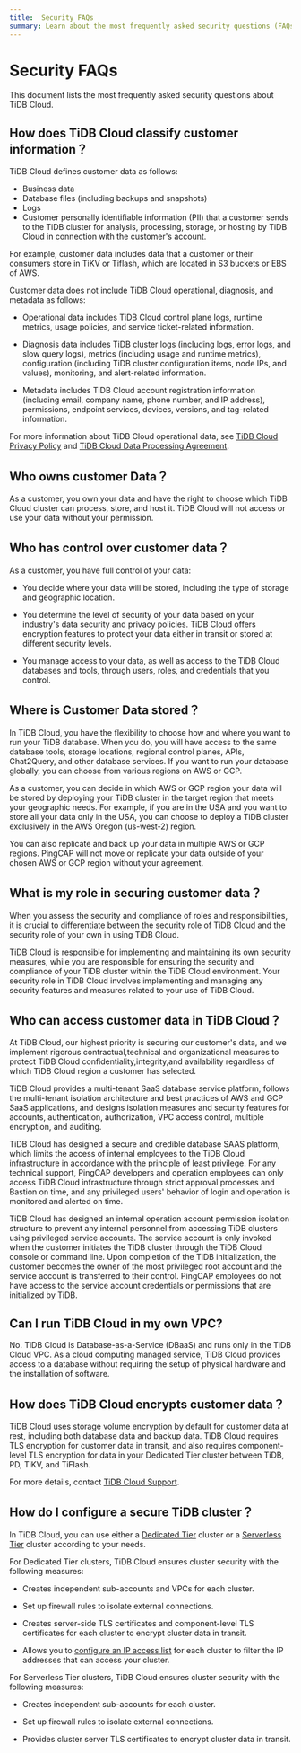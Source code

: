 ```yaml
---
title:  Security FAQs
summary: Learn about the most frequently asked security questions (FAQs) relating to TiDB Cloud.
---
```


#  Security FAQs

<!-- markdownlint-disable MD026 -->

This document lists the most frequently asked security questions about TiDB Cloud.

## How does TiDB Cloud classify customer information？

TiDB Cloud defines customer data as follows:

- Business data
- Database files (including backups and snapshots)
- Logs
- Customer personally identifiable information (PII) that a customer sends to the TiDB cluster for analysis, processing, storage, or hosting by TiDB Cloud in connection with the customer's account. 

For example, customer data includes data that a customer or their consumers store in TiKV or Tiflash, which are located in S3 buckets or EBS of AWS.

Customer data does not include TiDB Cloud operational, diagnosis, and metadata as follows:

- Operational data includes TiDB Cloud control plane logs, runtime metrics, usage policies, and service ticket-related information.

- Diagnosis data includes TiDB cluster logs (including logs, error logs, and slow query logs), metrics (including usage and runtime metrics), configuration (including TiDB cluster configuration items, node IPs, and values), monitoring, and alert-related information.

- Metadata includes TiDB Cloud account registration information (including email, company name, phone number, and IP address), permissions, endpoint services, devices, versions, and tag-related information.

For more information about TiDB Cloud operational data, see [TiDB Cloud Privacy Policy](https://www.pingcap.com/privacy-policy/) and [TiDB Cloud Data Processing Agreement](https://www.pingcap.com/legal/data-processing-agreement-for-tidb-cloud-services/).

## Who owns customer Data？

As a customer, you own your data and have the right to choose which TiDB Cloud cluster can process, store, and host it. TiDB Cloud will not access or use your data without your permission. 

## Who has control over customer data？

As a customer, you have full control of your data:

- You decide where your data will be stored, including the type of storage and geographic location.

- You determine the level of security of your data based on your industry's data security and privacy policies. TiDB Cloud offers encryption features to protect your data either in transit or stored at different security levels.

- You manage access to your data, as well as access to the TiDB Cloud databases and tools, through users, roles, and credentials that you control.

## Where is Customer Data stored？

In TiDB Cloud, you have the flexibility to choose how and where you want to run your TiDB database. When you do, you will have access to the same database tools, storage locations, regional control planes, APIs, Chat2Query, and other database services. If you want to run your database globally, you can choose from various regions on AWS or GCP.

As a customer, you can decide in which AWS or GCP region your data will be stored by deploying your TiDB cluster in the target region that meets your geographic needs. For example, if you are in the USA and you want to store all your data only in the USA, you can choose to deploy a TiDB cluster exclusively in the AWS Oregon (us-west-2) region.

You can also replicate and back up your data in multiple AWS or GCP regions. PingCAP will not move or replicate your data outside of your chosen AWS or GCP region without your agreement.

## What is my role in securing customer data？

When you assess the security and compliance of roles and responsibilities, it is crucial to differentiate between the security role of TiDB Cloud and the security role of your own in using TiDB Cloud. 

TiDB Cloud is responsible for implementing and maintaining its own security measures, while you are responsible for ensuring the security and compliance of your TiDB cluster within the TiDB Cloud environment. Your security role in TiDB Cloud involves implementing and managing any security features and measures related to your use of TiDB Cloud.

## Who can access customer data in TiDB Cloud？

At TiDB Cloud, our highest priority is securing our customer's data, and we implement rigorous contractual,technical and organizational measures to protect TiDB Cloud confidentiality,integrity,and availability regardless of which TiDB Cloud region a customer has selected.

TiDB Cloud provides a multi-tenant SaaS database service platform, follows the multi-tenant isolation architecture and best practices of AWS and GCP SaaS applications, and designs isolation measures and security features for accounts, authentication, authorization, VPC access control, multiple encryption, and auditing.

TiDB Cloud has designed a secure and credible database SAAS platform, which limits the access of internal employees to the TiDB Cloud infrastructure in accordance with the principle of least privilege. For any technical support, PingCAP developers and operation employees can only access TiDB Cloud infrastructure through strict approval processes and Bastion on time, and any privileged users' behavior of login and operation is monitored and alerted on time.

TiDB Cloud has designed an internal operation account permission isolation structure to prevent any internal personnel from accessing TiDB clusters using privileged service accounts. The service account is only invoked when the customer initiates the TiDB cluster through the TiDB Cloud console or command line. Upon completion of the TiDB initialization, the customer becomes the owner of the most privileged root account and the service account is transferred to their control. PingCAP employees do not have access to the service account credentials or permissions that are initialized by TiDB.

## Can I run TiDB Cloud in my own VPC?

No. TiDB Cloud is Database-as-a-Service (DBaaS) and runs only in the TiDB Cloud VPC. As a cloud computing managed service, TiDB Cloud provides access to a database without requiring the setup of physical hardware and the installation of software.

## How does TiDB Cloud encrypts customer data？

TiDB Cloud uses storage volume encryption by default for customer data at rest, including both database data and backup data. TiDB Cloud requires TLS encryption for customer data in transit, and also requires component-level TLS encryption for data in your Dedicated Tier cluster between TiDB, PD, TiKV, and TiFlash.

For more details, contact [TiDB Cloud Support](/tidb-cloud/tidb-cloud-support.md).

## How do I configure a secure TiDB cluster？

In TiDB Cloud, you can use either a [Dedicated Tier](/tidb-cloud/select-cluster-tier.md#dedicated-tier) cluster or a [Serverless Tier](/tidb-cloud/select-cluster-tier.md#serverless-tier-beta) cluster according to your needs.

For Dedicated Tier clusters, TiDB Cloud ensures cluster security with the following measures:

- Creates independent sub-accounts and VPCs for each cluster.

- Set up firewall rules to isolate external connections.

- Creates server-side TLS certificates and component-level TLS certificates for each cluster to encrypt cluster data in transit.

- Allows you to [configure an IP access list](/tidb-cloud/configure-ip-access-list.md) for each cluster to filter the IP addresses that can access your cluster.

For Serverless Tier clusters, TiDB Cloud ensures cluster security with the following measures:

- Creates independent sub-accounts for each cluster.

- Set up firewall rules to isolate external connections.

- Provides cluster server TLS certificates to encrypt cluster data in transit.
